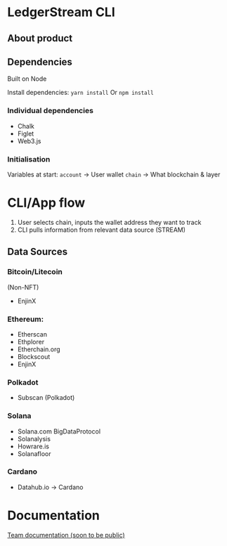 # LedgerStream CLI
## About product

## Dependencies
Built on Node
<!-- Look into py alternatives || (or) make python friendly for interactivity with other applications in DAO Jones -->

Install dependencies:
`yarn install`
Or
`npm install`

### Individual dependencies
* Chalk
* Figlet
* Web3.js

### Initialisation
Variables at start:
`account` -> User wallet
`chain` -> What blockchain & layer

# CLI/App flow
1. User selects chain, inputs the wallet address they want to track
2. CLI pulls information from relevant data source (STREAM)

<!-- Let's look into pros & cons of anonymity vs inputting their account, authenticating it somehow etc -->

## Data Sources
### Bitcoin/Litecoin
(Non-NFT)
* EnjinX

### Ethereum:
* Etherscan
* Ethplorer
* Etherchain.org
* Blockscout
* EnjinX

### Polkadot
* Subscan (Polkadot)

### Solana
* Solana.com BigDataProtocol
* Solanalysis
* Howrare.is
* Solanafloor

### Cardano
* Datahub.io -> Cardano

# Documentation
[Team documentation (soon to be  public)](https://www.notion.so/sk-ledgerstream/Data-Source-Links-4e11bd0cf8664d7da6cbad8c9be30e7a)